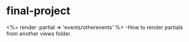 # final-project
<%= render :partial => 'events/otherevents' %>
-How to render partials from another views folder.